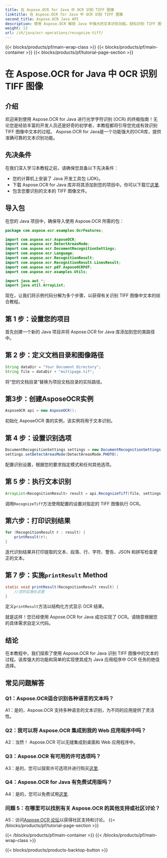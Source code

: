 ```yaml
---
title: 在 Aspose.OCR for Java 中 OCR 识别 TIFF 图像
linktitle: 在 Aspose.OCR for Java 中 OCR 识别 TIFF 图像
second_title: Aspose.OCR Java API
description: 使用 Aspose.OCR 解锁 Java 中强大的文本识别功能。轻松识别 TIFF 图像中的文本。立即下载以获得无缝 OCR 体验。
weight: 13
url: /zh/java/ocr-operations/recognize-tiff/
---
```


{{< blocks/products/pf/main-wrap-class >}}
{{< blocks/products/pf/main-container >}}
{{< blocks/products/pf/tutorial-page-section >}}

# 在 Aspose.OCR for Java 中 OCR 识别 TIFF 图像

## 介绍

欢迎来到使用 Aspose.OCR for Java 进行光学字符识别 (OCR) 的终极指南！无论您是经验丰富的开发人员还是好奇的初学者，本教程都将引导您完成有效识别 TIFF 图像中文本的过程。 Aspose.OCR for Java是一个功能强大的OCR库，提供准确可靠的文本识别功能。

## 先决条件

在我们深入学习本教程之前，请确保您具备以下先决条件：

- 您的计算机上安装了 Java 开发工具包 (JDK)。
- 下载 Aspose.OCR for Java 库并将其添加到您的项目中。你可以下载它[这里](https://releases.aspose.com/ocr/java/).
- 包含您要识别的文本的 TIFF 图像文件。

## 导入包

在您的 Java 项目中，确保导入使用 Aspose.OCR 所需的包：

```java
package com.aspose.ocr.examples.OcrFeatures;

import com.aspose.ocr.AsposeOCR;
import com.aspose.ocr.DetectAreasMode;
import com.aspose.ocr.DocumentRecognitionSettings;
import com.aspose.ocr.Language;
import com.aspose.ocr.RecognitionResult;
import com.aspose.ocr.RecognitionResult.LinesResult;
import com.aspose.ocr.pdf.AsposeOCRPdf;
import com.aspose.ocr.examples.Utils;

import java.awt.*;
import java.util.ArrayList;
```

现在，让我们将示例代码分解为多个步骤，以获得有关识别 TIFF 图像中文本的综合教程。

## 第 1 步：设置您的项目

首先创建一个新的 Java 项目并将 Aspose.OCR for Java 库添加到您的类路径中。

## 第 2 步：定义文档目录和图像路径

```java
String dataDir = "Your Document Directory";
String file = dataDir + "multipage.tif";
```

将“您的文档目录”替换为项目文档目录的实际路径。

## 第3步：创建AsposeOCR实例

```java
AsposeOCR api = new AsposeOCR();
```

初始化 AsposeOCR 类的实例，该实例将用于文本识别。

## 第 4 步：设置识别选项

```java
DocumentRecognitionSettings settings = new DocumentRecognitionSettings(2);
settings.setDetectAreasMode(DetectAreasMode.PHOTO);
```

配置识别设置，根据您的要求指定模式和任何其他选项。

## 第 5 步：执行文本识别

```java
ArrayList<RecognitionResult> result = api.RecognizeTiff(file, settings);
```

调用`RecognizeTiff`方法使用配置的设置对指定的 TIFF 图像执行 OCR。

## 第六步：打印识别结果

```java
for (RecognitionResult r : result) {
    printResult(r);
}
```

迭代识别结果并打印提取的文本、段落、行、字符、警告、JSON 和拼写检查更正的文本。

## 第 7 步：实施`printResult` Method

```java
static void printResult(RecognitionResult result) {
    //您的实施在这里
}
```

定义`printResult`方法以结构化方式显示 OCR 结果。

就是这样！您已经使用 Aspose.OCR for Java 成功实现了 OCR。请随意根据您的具体需求自定义代码。

## 结论

在本教程中，我们探索了使用 Aspose.OCR for Java 识别 TIFF 图像中的文本的过程。该库强大的功能和简单的实现使其成为 Java 应用程序中 OCR 任务的绝佳选择。

## 常见问题解答

### Q1：Aspose.OCR适合识别各种语言的文本吗？

A1：是的，Aspose.OCR 支持多种语言的文本识别，为不同的应用提供了灵活性。

### Q2：我可以将 Aspose.OCR 集成到我的 Web 应用程序中吗？

A2：当然！ Aspose.OCR 可以无缝集成到桌面和 Web 应用程序中。

### Q3：Aspose.OCR 有可用的许可选项吗？

 A3：是的，您可以探索许可选项并进行购买[这里](https://purchase.aspose.com/buy).

### Q4：Aspose.OCR for Java 有免费试用版吗？

A4：是的，您可以免费试用[这里](https://releases.aspose.com/).

### 问题 5：在哪里可以找到有关 Aspose.OCR 的其他支持或社区讨论？

 A5：访问[Aspose.OCR 论坛](https://forum.aspose.com/c/ocr/16)以获得社区支持和讨论。
{{< /blocks/products/pf/tutorial-page-section >}}

{{< /blocks/products/pf/main-container >}}
{{< /blocks/products/pf/main-wrap-class >}}

{{< blocks/products/products-backtop-button >}}
